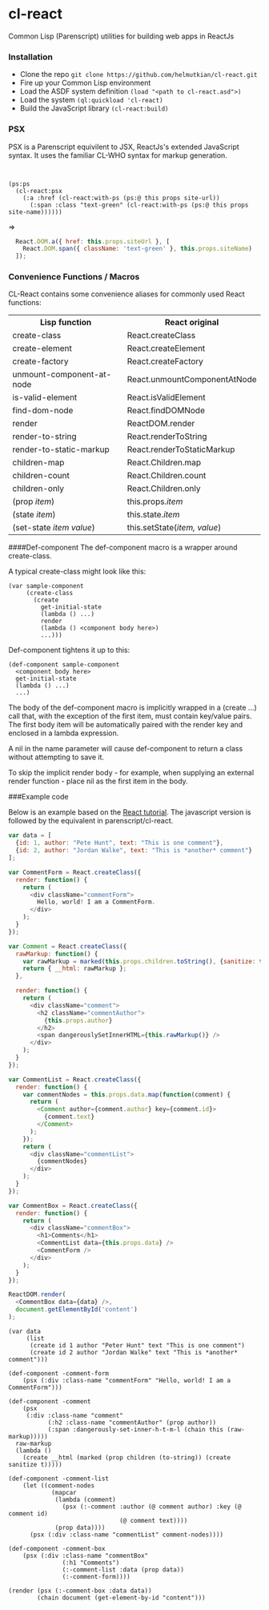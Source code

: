# cl-react
Common Lisp (Parenscript) utilities for building web apps in ReactJs
 
### Installation

* Clone the repo ``git clone https://github.com/helmutkian/cl-react.git``
* Fire up your Common Lisp environment
* Load the ASDF system definition ``(load "<path to cl-react.asd">)``
* Load the system ``(ql:quickload 'cl-react)``
* Build the JavaScript library ``(cl-react:build)``

### PSX

PSX is a Parenscript equivilent to JSX, ReactJs's extended JavaScript syntax. It uses the familiar CL-WHO syntax for markup generation.

````common-lisp


(ps:ps 
  (cl-react:psx 
    (:a :href (cl-react:with-ps (ps:@ this props site-url))
      (:span :class "text-green" (cl-react:with-ps (ps:@ this props site-name))))))
````

=>

````javascript
  React.DOM.a({ href: this.props.siteUrl }, [
    React.DOM.span({ className: 'text-green' }, this.props.siteName)
  ]);
````

### Convenience Functions / Macros

CL-React contains some convenience aliases for commonly used React functions:

<table>
<tr><th>Lisp function</th><th>React original</th></tr>
<tr><td>create-class</td><td>React.createClass</td></tr> 
<tr><td>create-element</td><td>React.createElement</td></tr>
<tr><td>create-factory</td><td>React.createFactory</td></tr>
<tr><td>unmount-component-at-node</td><td>React.unmountComponentAtNode</td></tr>
<tr><td>is-valid-element</td><td>React.isValidElement</td></tr>
<tr><td>find-dom-node</td><td>React.findDOMNode</td></tr>
<tr><td>render</td><td>ReactDOM.render</td></tr>
<tr><td>render-to-string</td><td>React.renderToString</td></tr>
<tr><td>render-to-static-markup</td><td>React.renderToStaticMarkup</td></tr>
<tr><td>children-map</td><td>React.Children.map</td></tr>
<tr><td>children-count</td><td>React.Children.count</td></tr>
<tr><td>children-only</td><td>React.Children.only</td></tr>

<tr><td>(prop <i>item</i>)</td><td>this.props.<i>item</i></td></tr>
<tr><td>(state <i>item</i>)</td><td>this.state.<i>item</i></td></tr>
<tr><td>(set-state <i>item</i> <i>value</i>)</td><td>this.setState(<i>item, value</i>)</td></tr>
</table>

####Def-component
The def-component macro is a wrapper around create-class.

A typical create-class might look like this:

````common-lisp
(var sample-component
     (create-class
       (create
         get-initial-state
         (lambda () ...)
         render
         (lambda () <component body here>)
         ...)))
````

Def-component tightens it up to this:

````common-lisp
(def-component sample-component
  <component body here>
  get-initial-state
  (lambda () ...)
  ...)
````

The body of the def-component macro is implicitly wrapped in a (create ...) call that, with the exception of the first item, must contain key/value pairs. The first body item will be automatically paired with the render key and enclosed in a lambda expression.

A nil in the name parameter will cause def-component to return a class without attempting to save it.

To skip the implicit render body - for example, when supplying an external render function - place nil as the first item in the body.

###Example code

Below is an example based on the [React tutorial](https://facebook.github.io/react/docs/tutorial.html). The javascript version is followed by the equivalent in parenscript/cl-react.

````javascript
var data = [
  {id: 1, author: "Pete Hunt", text: "This is one comment"},
  {id: 2, author: "Jordan Walke", text: "This is *another* comment"}
];

var CommentForm = React.createClass({
  render: function() {
    return (
      <div className="commentForm">
        Hello, world! I am a CommentForm.
      </div>
    );
  }
});

var Comment = React.createClass({
  rawMarkup: function() {
    var rawMarkup = marked(this.props.children.toString(), {sanitize: true});
    return { __html: rawMarkup };
  },

  render: function() {
    return (
      <div className="comment">
        <h2 className="commentAuthor">
          {this.props.author}
        </h2>
        <span dangerouslySetInnerHTML={this.rawMarkup()} />
      </div>
    );
  }
});

var CommentList = React.createClass({
  render: function() {
    var commentNodes = this.props.data.map(function(comment) {
      return (
        <Comment author={comment.author} key={comment.id}>
          {comment.text}
        </Comment>
      );
    });
    return (
      <div className="commentList">
        {commentNodes}
      </div>
    );
  }
});

var CommentBox = React.createClass({
  render: function() {
    return (
      <div className="commentBox">
        <h1>Comments</h1>
        <CommentList data={this.props.data} />
        <CommentForm />
      </div>
    );
  }
});

ReactDOM.render(
  <CommentBox data={data} />,
  document.getElementById('content')
);
````

````common-lisp
(var data
     (list
      (create id 1 author "Peter Hunt" text "This is one comment")
      (create id 2 author "Jordan Walke" text "This is *another* comment")))

(def-component -comment-form
    (psx (:div :class-name "commentForm" "Hello, world! I am a CommentForm")))

(def-component -comment
    (psx
     (:div :class-name "comment"
           (:h2 :class-name "commentAuthor" (prop author))
           (:span :dangerously-set-inner-h-t-m-l (chain this (raw-markup)))))
  raw-markup
  (lambda ()
    (create __html (marked (prop children (to-string)) (create sanitize t)))))

(def-component -comment-list
    (let ((comment-nodes
            (mapcar
             (lambda (comment)
               (psx (:-comment :author (@ comment author) :key (@ comment id)
                               (@ comment text))))
             (prop data))))
      (psx (:div :class-name "commentList" comment-nodes))))

(def-component -comment-box
    (psx (:div :class-name "commentBox"
               (:h1 "Comments")
               (:-comment-list :data (prop data))
               (:-comment-form))))

(render (psx (:-comment-box :data data))
        (chain document (get-element-by-id "content")))
````
